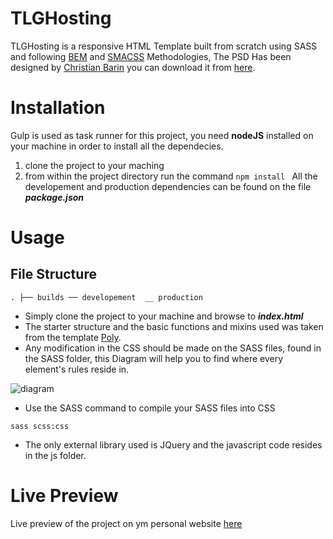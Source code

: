 # TLGHosting

TLGHosting is a responsive HTML Template built from scratch using SASS and following [BEM](http://getbem.com/) and [SMACSS](https://smacss.com/) Methodologies, 
The PSD Has been designed by [Christian Barin](https://thislooksgreat.net/about-thislooksgreat-barin-cristian-doru/) 
you can download it from [here](https://thislooksgreat.net/web-hosting-website/).

# Installation

Gulp is used as task runner for this project, you need **nodeJS** installed on your machine in order to install all the dependecies.
1. clone the project to your maching 
2. from within the project directory run the command 
`
npm install 
` 
All the developement and production dependencies can be found on the file ***package.json***

# Usage 
## File Structure 
`
.
├── builds
    ── developement 
    __ production 
`
- Simply clone the project to your machine and browse to ***index.html***
- The starter structure and the basic functions and mixins used was taken from the template [Poly](https://github.com/Guilh/Poly). 
- Any modification in the CSS should be made on the SASS files, found in the SASS folder, this Diagram will help you to find
where every element's rules reside in.

![diagram](https://user-images.githubusercontent.com/39377174/42687802-e1b53838-8691-11e8-8421-9cb7a05bdf01.jpg)

- Use the SASS command to compile your SASS files into CSS
```
sass scss:css

```
- The only external library used is JQuery and the javascript code resides in the js folder.

# Live Preview 
Live preview of the project on ym personal website [here](http://douara.me/tlghosting)



